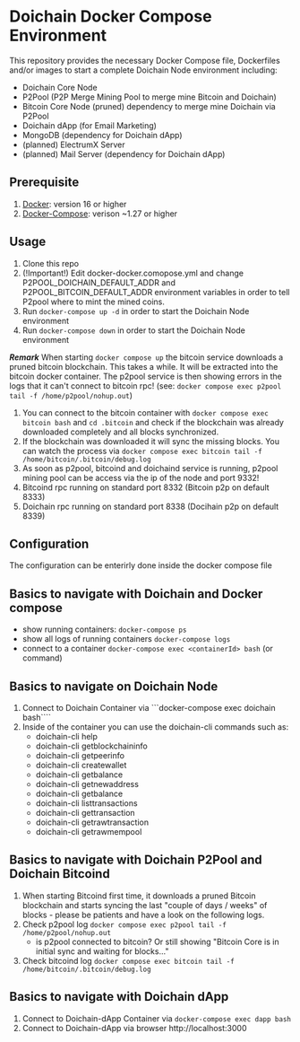# Doichain Docker Compose Environment

This repository provides the necessary Docker Compose file, Dockerfiles and/or images to start a complete Doichain Node environment including:
- Doichain Core Node
- P2Pool (P2P Merge Mining Pool to merge mine Bitcoin and Doichain)
- Bitcoin Core Node (pruned) dependency to merge mine Doichain via P2Pool
- Doichain dApp (for Email Marketing)
- MongoDB (dependency for Doichain dApp)
- (planned) ElectrumX Server
- (planned) Mail Server (dependency for Doichain dApp)

## Prerequisite 
1. [Docker](https://docs.docker.com/engine/install/): version 16 or higher 
2. [Docker-Compose](https://docs.docker.com/compose/install/): verison ~1.27 or higher 

## Usage
1. Clone this repo 
2. (!Important!) Edit docker-docker.comopose.yml and change P2POOL_DOICHAIN_DEFAULT_ADDR and P2POOL_BITCOIN_DEFAULT_ADDR environment variables in order to tell P2pool where to mint the mined coins. 
3. Run ```docker-compose up -d``` in order to start the Doichain Node environment
4. Run ```docker-compose down``` in order to start the Doichain Node environment

***Remark***
When starting ```docker compose up``` the bitcoin service downloads a pruned bitcoin blockchain. This takes a while. It will be extracted into the bitcoin docker container. The p2pool service is then showing errors in the logs that it can't connect to bitcoin rpc! (see: ```docker compose exec p2pool tail -f /home/p2pool/nohup.out```) 
1. You can connect to the bitcoin container with ```docker compose exec bitcoin bash``` and ```cd .bitcoin``` and check if the blockchain was already downloaded completely and all blocks synchronized.
2. If the blockchain was downloaded it will sync the missing blocks. You can watch the process via ```docker compose exec bitcoin tail -f /home/bitcoin/.bitcoin/debug.log```
3. As soon as p2pool, bitcoind and doichaind service is running, p2pool mining pool can be access via the ip of the node and port 9332!
4. Bitcoind rpc running on standard port 8332 (Bitcoin p2p on default 8333)
5. Doichain rpc running on standard port 8338 (Docihain p2p on default 8339)

## Configuration
The configuration can be enterirly done inside the docker compose file

## Basics to navigate with Doichain and Docker compose
- show running containers: ```docker-compose ps```
- show all logs of running containers ```docker-compose logs``` 
- connect to a container ```docker-compose exec <containerId> bash``` (or command)


## Basics to navigate on Doichain Node
1. Connect to Doichain Container via ```docker-compose exec doichain bash````
2. Inside of the container you can use the doichain-cli commands such as:
    - doichain-cli help
    - doichain-cli getblockchaininfo
    - doichain-cli getpeerinfo
    - doichain-cli createwallet
    - doichain-cli getbalance
    - doichain-cli getnewaddress
    - doichain-cli getbalance
    - doichain-cli listtransactions
    - doichain-cli gettransaction
    - doichain-cli getrawtransaction
    - doichain-cli getrawmempool

## Basics to navigate with Doichain P2Pool and Doichain Bitcoind
1. When starting Bitcoind first time, it downloads a pruned Bitcoin blockchain and starts syncing the last "couple of days / weeks" of blocks - please be patients and have a look on the following logs.
2. Check p2pool log ```docker compose exec p2pool tail -f /home/p2pool/nohup.out```
    - is p2pool connected to bitcoin? Or still showing "Bitcoin Core is in initial sync and waiting for blocks..."
3. Check bitcoind log ```docker compose exec bitcoin tail -f /home/bitcoin/.bitcoin/debug.log``` 

## Basics to navigate with Doichain dApp 
1. Connect to Doichain-dApp Container via ```docker-compose exec dapp bash```
2. Connect to Doichain-dApp via browser http://localhost:3000 



